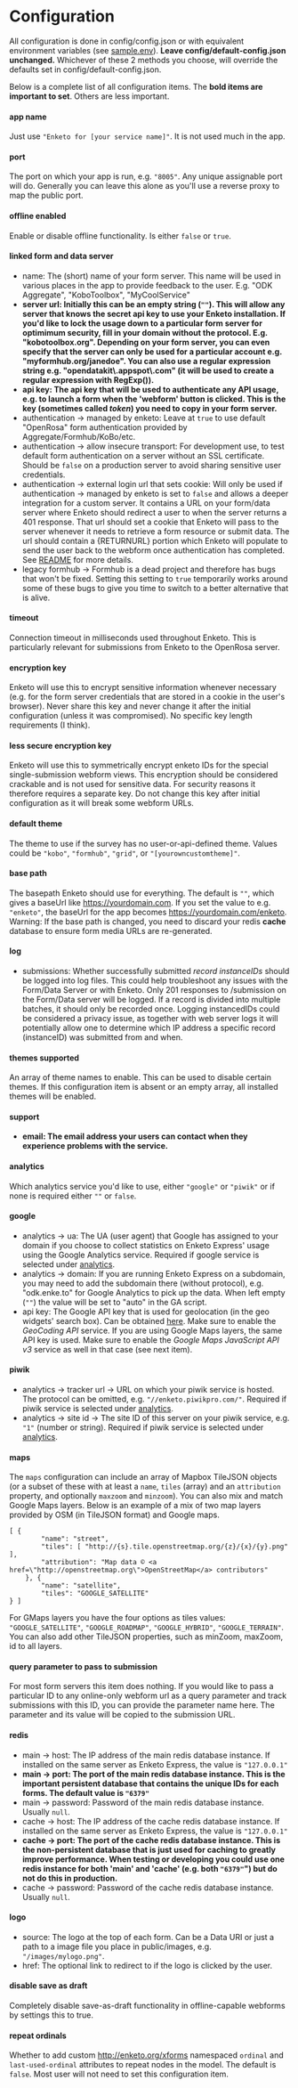 Configuration
==============

All configuration is done in config/config.json or with equivalent environment variables (see [sample.env](./sample.env)). **Leave config/default-config.json unchanged.** Whichever of these 2 methods you choose, will override the defaults set in config/default-config.json.

Below is a complete list of all configuration items. The **bold items are important to set**. Others are less important.

#### app name 
Just use `"Enketo for [your service name]"`. It is not used much in the app.

#### port
The port on which your app is run, e.g. `"8005"`. Any unique assignable port will do. Generally you can leave this alone as you'll use a reverse proxy to map the public port.

#### offline enabled
Enable or disable offline functionality. Is either `false` or `true`.

#### linked form and data server
* name: The (short) name of your form server. This name will be used in various places in the app to provide feedback to the user. E.g. "ODK Aggregate", "KoboToolbox", "MyCoolService"
* **server url: Initially this can be an empty string (`""`). This will allow any server that knows the secret api key to use your Enketo installation. If you'd like to lock the usage down to a particular form server for optimimum security, fill in your domain without the protocol. E.g. "kobotoolbox.org". Depending on your form server, you can even specify that the server can only be used for a particular account e.g. "myformhub.org/janedoe". You can also use a regular expression string e.g. "opendatakit\\.appspot\\.com" (it will be used to create a regular expression with RegExp()).**
* **api key: The api key that will be used to authenticate any API usage, e.g. to launch a form when the 'webform' button is clicked. This is the key (sometimes called _token_) you need to copy in your form server.**
* authentication -> managed by enketo: Leave at `true` to use default "OpenRosa" form authentication provided by Aggregate/Formhub/KoBo/etc.
* authentication -> allow insecure transport: For development use, to test default form authentication on a server without an SSL certificate. Should be `false` on a production server to avoid sharing sensitive user credentials.
* authentication -> external login url that sets cookie: Will only be used if authentication -> managed by enketo is set to `false` and allows a deeper integration for a custom server. It contains a URL on your form/data server where Enketo should redirect a user to when the server returns a 401 response. That url should set a cookie that Enketo will pass to the server whenever it needs to retrieve a form resource or submit data. The url should contain a {RETURNURL} portion which Enketo will populate to send the user back to the webform once authentication has completed. See [README](../README.md#authentication) for more details.
* legacy formhub -> Formhub is a dead project and therefore has bugs that won't be fixed. Setting this setting to `true` temporarily works around some of these bugs to give you time to switch to a better alternative that is alive.

#### timeout
Connection timeout in milliseconds used throughout Enketo. This is particularly relevant for submissions from Enketo to the OpenRosa server. 

#### encryption key 
Enketo will use this to encrypt sensitive information whenever necessary (e.g. for the form server credentials that are stored in a cookie in the user's browser). Never share this key and never change it after the initial configuration (unless it was compromised). No specific key length requirements (I think).

#### less secure encryption key 
Enketo will use this to symmetrically encrypt enketo IDs for the special single-submission webform views. This encryption should be considered crackable and is not used for sensitive data. For security reasons it therefore requires a separate key. Do not change this key after initial configuration as it will break some webform URLs.

#### default theme 
The theme to use if the survey has no user-or-api-defined theme. Values could be `"kobo"`, `"formhub"`, `"grid"`, or `"[yourowncustomtheme]"`.

#### base path
The basepath Enketo should use for everything. The default is `""`, which gives a baseUrl like https://yourdomain.com. If you set the value to e.g. `"enketo"`, the baseUrl for the app becomes https://yourdomain.com/enketo. Warning: If the base path is changed, you need to discard your redis **cache** database to ensure form media URLs are re-generated.

#### log
* submissions: Whether successfully submitted _record instanceIDs_ should be logged into log files. This could help troubleshoot any issues with the Form/Data Server or with Enketo. Only 201 responses to /submission on the Form/Data server will be logged. If a record is divided into multiple batches, it should only be recorded once. Logging instancedIDs could be considered a privacy issue, as together with web server logs it will potentially allow one to determine which IP address a specific record (instanceID) was submitted from and when. 

#### themes supported
An array of theme names to enable. This can be used to disable certain themes. If this configuration item is absent or an empty array, all installed themes will be enabled.

#### support
* **email: The email address your users can contact when they experience problems with the service.**

#### analytics
Which analytics service you'd like to use, either `"google"` or `"piwik"` or if none is required either `""` or `false`.

#### google
* analytics -> ua: The UA (user agent) that Google has assigned to your domain if you choose to collect statistics on Enketo Express' usage using the Google Analytics service. Required if google service is selected under [analytics](#analytics).
* analytics -> domain: If you are running Enketo Express on a subdomain, you may need to add the subdomain there (without protocol), e.g. "odk.enke.to" for Google Analytics to pick up the data. When left empty (`""`) the value will be set to "auto" in the GA script.
* api key: The Google API key that is used for geolocation (in the geo widgets' search box). Can be obtained [here](https://console.developers.google.com/project). Make sure to enable the _GeoCoding API_ service. If you are using Google Maps layers, the same API key is used. Make sure to enable the _Google Maps JavaScript API v3_ service as well in that case (see next item).

#### piwik
* analytics -> tracker url -> URL on which your piwik service is hosted. The protocol can be omitted, e.g. `"//enketo.piwikpro.com/"`. Required if piwik service is selected under [analytics](#analytics).
* analytics -> site id -> The site ID of this server on your piwik service, e.g. `"1"` (number or string). Required if piwik service is selected under [analytics](#analytics).

#### maps
The `maps` configuration can include an array of Mapbox TileJSON objects (or a subset of these with at least a `name`,  `tiles` (array) and an `attribution` property, and optionally `maxzoom` and `minzoom`). You can also mix and match Google Maps layers. Below is an example of a mix of two map layers provided by OSM (in TileJSON format) and Google maps.

```
[ {
        "name": "street",
        "tiles": [ "http://{s}.tile.openstreetmap.org/{z}/{x}/{y}.png" ],
        "attribution": "Map data © <a href=\"http://openstreetmap.org\">OpenStreetMap</a> contributors"
    }, {
        "name": "satellite",
        "tiles": "GOOGLE_SATELLITE"
} ]
```

For GMaps layers you have the four options as tiles values: `"GOOGLE_SATELLITE"`, `"GOOGLE_ROADMAP"`, `"GOOGLE_HYBRID"`, `"GOOGLE_TERRAIN"`. You can also add other TileJSON properties, such as minZoom, maxZoom, id to all layers. 

#### query parameter to pass to submission
For most form servers this item does nothing. If you would like to pass a particular ID to any online-only webform url as a query parameter and track submissions with this ID, you can provide the parameter name here. The parameter and its value will be copied to the submission URL.

#### redis
* main -> host: The IP address of the main redis database instance. If installed on the same server as Enketo Express, the value is `"127.0.0.1"`
* **main -> port: The port of the main redis database instance. This is the important persistent database that contains the unique IDs for each forms. The default value is `"6379"`**
* main -> password: Password of the main redis database instance. Usually `null`.
* cache -> host: The IP address of the cache redis database instance. If installed on the same server as Enketo Express, the value is `"127.0.0.1"`
* **cache -> port: The port of the cache redis database instance. This is the non-persistent database that is just used for caching to greatly improve performance. When testing or developing you could use one redis instance for both 'main' and 'cache' (e.g. both `"6379"`") but do not do this in production.**
* cache -> password: Password of the cache redis database instance. Usually `null`.

#### logo
* source: The logo at the top of each form. Can be a Data URI or just a path to a image file you place in public/images, e.g. `"/images/mylogo.png"`.
* href: The optional link to redirect to if the logo is clicked by the user.

#### disable save as draft
Completely disable save-as-draft functionality in offline-capable webforms by settings this to true.

#### repeat ordinals
Whether to add custom http://enketo.org/xforms namespaced `ordinal` and `last-used-ordinal` attributes to repeat nodes in the model. The default is `false`. Most user will not need to set this configuration item.
